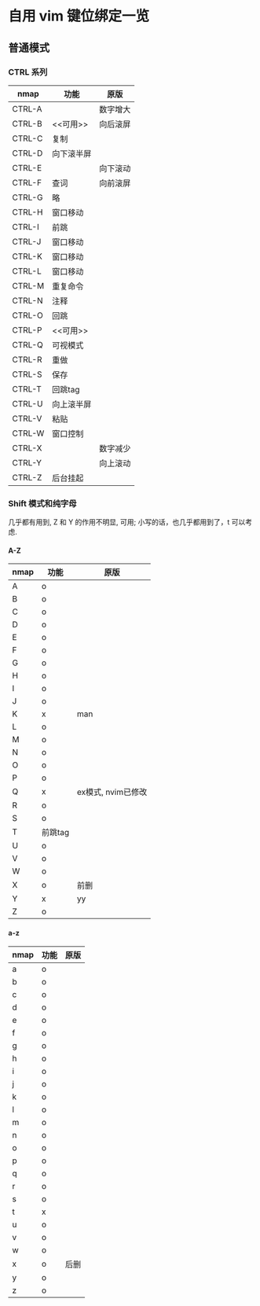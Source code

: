 # 自用 vim 键位绑定一览

## 普通模式

### CTRL 系列

| nmap   | 功能       | 原版     |
|--------|------------|----------|
| CTRL-A |            | 数字增大 |
| CTRL-B | <<可用>>   | 向后滚屏 |
| CTRL-C | 复制       |          |
| CTRL-D | 向下滚半屏 |          |
| CTRL-E |            | 向下滚动 |
| CTRL-F | 查词       | 向前滚屏 |
| CTRL-G | 略         |          |
| CTRL-H | 窗口移动   |          |
| CTRL-I | 前跳       |          |
| CTRL-J | 窗口移动   |          |
| CTRL-K | 窗口移动   |          |
| CTRL-L | 窗口移动   |          |
| CTRL-M | 重复命令   | <CR>     |
| CTRL-N | 注释       |          |
| CTRL-O | 回跳       |          |
| CTRL-P | <<可用>>   |          |
| CTRL-Q | 可视模式   |          |
| CTRL-R | 重做       |          |
| CTRL-S | 保存       |          |
| CTRL-T | 回跳tag    |          |
| CTRL-U | 向上滚半屏 |          |
| CTRL-V | 粘贴       |          |
| CTRL-W | 窗口控制   |          |
| CTRL-X |            | 数字减少 |
| CTRL-Y |            | 向上滚动 |
| CTRL-Z | 后台挂起   |          |

### Shift 模式和纯字母

几乎都有用到, Z 和 Y 的作用不明显, 可用;
小写的话，也几乎都用到了，t 可以考虑.

#### A-Z
| nmap |   功能  | 原版               |
|------|---------|--------------------|
|   A  |    o    |                    |
|   B  |    o    |                    |
|   C  |    o    |                    |
|   D  |    o    |                    |
|   E  |    o    |                    |
|   F  |    o    |                    |
|   G  |    o    |                    |
|   H  |    o    |                    |
|   I  |    o    |                    |
|   J  |    o    |                    |
|   K  |    x    | man                |
|   L  |    o    |                    |
|   M  |    o    |                    |
|   N  |    o    |                    |
|   O  |    o    |                    |
|   P  |    o    |                    |
|   Q  |    x    | ex模式, nvim已修改 |
|   R  |    o    |                    |
|   S  |    o    |                    |
|   T  | 前跳tag |                    |
|   U  |    o    |                    |
|   V  |    o    |                    |
|   W  |    o    |                    |
|   X  |    o    | 前删               |
|   Y  |    x    | yy                 |
|   Z  |    o    |                    |

#### a-z
| nmap | 功能 | 原版 |
|------|------|------|
|   a  |   o  |      |
|   b  |   o  |      |
|   c  |   o  |      |
|   d  |   o  |      |
|   e  |   o  |      |
|   f  |   o  |      |
|   g  |   o  |      |
|   h  |   o  |      |
|   i  |   o  |      |
|   j  |   o  |      |
|   k  |   o  |      |
|   l  |   o  |      |
|   m  |   o  |      |
|   n  |   o  |      |
|   o  |   o  |      |
|   p  |   o  |      |
|   q  |   o  |      |
|   r  |   o  |      |
|   s  |   o  |      |
|   t  |   x  |      |
|   u  |   o  |      |
|   v  |   o  |      |
|   w  |   o  |      |
|   x  |   o  | 后删 |
|   y  |   o  |      |
|   z  |   o  |      |

